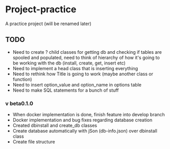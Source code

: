# Project-practice
 A practice project (will be renamed later)

## TODO
- Need to create ? child classes for getting db and checking if tables are spooled and populated, need to think of hierarchy of how it's going to be working with the db (install, create, get, insert etc)
- Need to implement a head class that is inserting everything
- Need to rethink how Title is going to work (maybe another class or function)
- Need to insert option_value and option_name in options table
- Need to make SQL statements for a bunch of stuff

### v beta0.1.0
- When docker implementation is done, finish feature into develop branch
- Docker implementation and bug fixes regarding database creation
- Created dbinstall and create_db classes
- Create database automatically with jSon (db-info.json) over dbinstall class
- Create file structure
